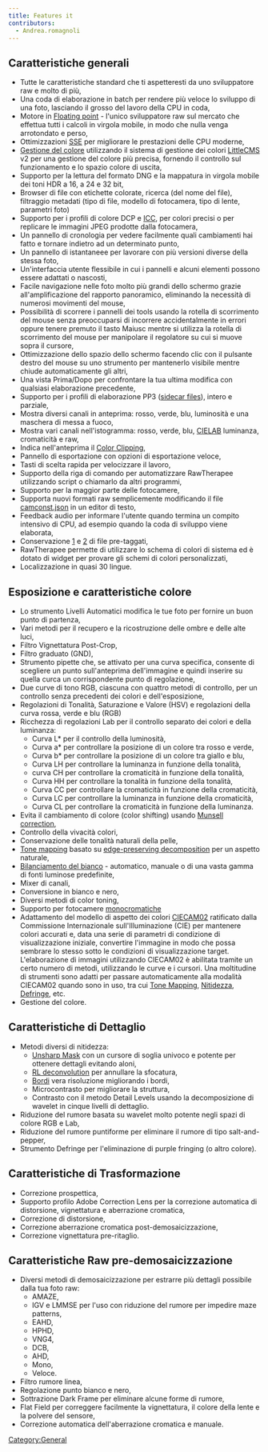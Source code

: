 ```yaml
---
title: Features it
contributors:
  - Andrea.romagnoli
---
```


## Caratteristiche generali

- Tutte le caratteristiche standard che ti aspetteresti da uno
  sviluppatore raw e molto di più,
- Una coda di elaborazione in batch per rendere più veloce lo sviluppo
  di una foto, lasciando il grosso del lavoro della CPU in coda,
- Motore in [Floating
  point](https://en.wikipedia.org/wiki/Floating_point) - l'unico
  sviluppatore raw sul mercato che effettua tutti i calcoli in virgola
  mobile, in modo che nulla venga arrotondato e perso,
- Ottimizzazioni
  [SSE](https://en.wikipedia.org/wiki/Streaming_SIMD_Extensions) per
  migliorare le prestazioni delle CPU moderne,
- [Gestione del colore](https://en.wikipedia.org/wiki/Color_management)
  utilizzando il sistema di gestione dei colori
  [LittleCMS](https://en.wikipedia.org/wiki/LittleCMS) v2 per una
  gestione del colore più precisa, fornendo il controllo sul
  funzionamento e lo spazio colore di uscita,
- Supporto per la lettura del formato DNG e la mappatura in virgola
  mobile dei toni HDR a 16, a 24 e 32 bit,
- Browser di file con etichette colorate, ricerca (del nome del file),
  filtraggio metadati (tipo di file, modello di fotocamera, tipo di
  lente, parametri foto)
- Supporto per i profili di colore DCP e
  [ICC](https://en.wikipedia.org/wiki/ICC_profile), per colori precisi o
  per replicare le immagini JPEG prodotte dalla fotocamera,
- Un pannello di cronologia per vedere facilmente quali cambiamenti hai
  fatto e tornare indietro ad un determinato punto,
- Un pannello di istantaneee per lavorare con più versioni diverse della
  stessa foto,
- Un'interfaccia utente flessibile in cui i pannelli e alcuni elementi
  possono essere adattati o nascosti,
- Facile navigazione nelle foto molto più grandi dello schermo grazie
  all'amplificazione del rapporto panoramico, eliminando la necessità di
  numerosi movimenti del mouse,
- Possibilità di scorrere i pannelli dei tools usando la rotella di
  scorrimento del mouse senza preoccuparsi di incorrere accidentalmente
  in errori oppure tenere premuto il tasto Maiusc mentre si utilizza la
  rotella di scorrimento del mouse per manipolare il regolatore su cui
  si muove sopra il cursore,
- Ottimizzazione dello spazio dello schermo facendo clic con il pulsante
  destro del mouse su uno strumento per mantenerlo visibile mentre
  chiude automaticamente gli altri,
- Una vista Prima/Dopo per confrontare la tua ultima modifica con
  qualsiasi elaborazione precedente,
- Supporto per i profili di elaborazione PP3 ([sidecar
  files](https://en.wikipedia.org/wiki/Sidecar_file)), intero e
  parziale,
- Mostra diversi canali in anteprima: rosso, verde, blu, luminosità e
  una maschera di messa a fuoco,
- Mostra vari canali nell'istogramma: rosso, verde, blu,
  [CIELAB](https://en.wikipedia.org/wiki/Lab_color_space) luminanza,
  cromaticità e raw,
- Indica nell'anteprima il [Color
  Clipping](https://en.wikipedia.org/wiki/Clipping_(photography)),
- Pannello di esportazione con opzioni di esportazione veloce,
- Tasti di scelta rapida per velocizzare il lavoro,
- Supporto della riga di comando per automatizzare RawTherapee
  utilizzando script o chiamarlo da altri programmi,
- Supporto per la maggior parte delle fotocamere,
- Supporta nuovi formati raw semplicemente modificando il file
  [camconst.json](camconst.json/it.md) in un editor di testo,
- Feedback audio per informare l'utente quando termina un compito
  intensivo di CPU, ad esempio quando la coda di sviluppo viene
  elaborata,
- Conservazione [1](https://en.wikipedia.org/wiki/IPTC%7CIPTC) e
  [2](https://en.wikipedia.org/wiki/Extensible_Metadata_Platform%7CXMP)
  di file pre-taggati,
- RawTherapee permette di utilizzare lo schema di colori di sistema ed è
  dotato di widget per provare gli schemi di colori personalizzati,
- Localizzazione in quasi 30 lingue.

## Esposizione e caratteristiche colore

- Lo strumento Livelli Automatici modifica le tue foto per fornire un
  buon punto di partenza,
- Vari metodi per il recupero e la ricostruzione delle ombre e delle
  alte luci,
- Filtro Vignettatura Post-Crop,
- Filtro graduato (GND),
- Strumento pipette che, se attivato per una curva specifica, consente
  di scegliere un punto sull'anteprima dell'immagine e quindi inserire
  su quella curca un corrispondente punto di regolazione,
- Due curve di tono RGB, ciascuna con quattro metodi di controllo, per
  un controllo senza precedenti dei colori e dell'esposizione,
- Regolazioni di Tonalità, Saturazione e Valore (HSV) e regolazioni
  della curva rossa, verde e blu (RGB)
- Ricchezza di regolazioni Lab per il controllo separato dei colori e
  della luminanza:
  - Curva L\* per il controllo della luminosità,
  - Curva a\* per controllare la posizione di un colore tra rosso e
    verde,
  - Curva b\* per controllare la posizione di un colore tra giallo e
    blu,
  - Curva LH per controllare la luminanza in funzione della tonalità,
  - curva CH per controllare la cromaticità in funzione della tonalità,
  - Curva HH per controllare la tonalità in funzione della tonalità,
  - Curva CC per controllare la cromaticità in funzione della
    cromaticità,
  - Curva LC per controllare la luminanza in funzione della cromaticità,
  - Curva CL per controllare la cromaticità in funzione della luminanza.
- Evita il cambiamento di colore (color shifting) usando [Munsell
  correction](https://en.wikipedia.org/wiki/Munsell_color_system),
- Controllo della vivacità colori,
- Conservazione delle tonalità naturali della pelle,
- [Tone mapping](https://en.wikipedia.org/wiki/Tone_mapping) basato su
  [edge-preserving decomposition](http://www.cs.huji.ac.il/~danix/epd/)
  per un aspetto naturale,
- [Bilanciamento del
  bianco](https://en.wikipedia.org/wiki/White_balance) - automatico,
  manuale o di una vasta gamma di fonti luminose predefinite,
- Mixer di canali,
- Conversione in bianco e nero,
- Diversi metodi di color toning,
- Supporto per fotocamere
  [monocromatiche](Demosaicing/it#Monochrome_Cameras.md)
- Adattamento del modello di aspetto dei colori
  [CIECAM02](https://en.wikipedia.org/wiki/CIECAM02) ratificato dalla
  Commissione Internazionale sull'Illuminazione (CIE) per mantenere
  colori accurati e, data una serie di parametri di condizione di
  visualizzazione iniziale, convertire l'immagine in modo che possa
  sembrare lo stesso sotto le condizioni di visualizzazione target.
  L'elaborazione di immagini utilizzando CIECAM02 è abilitata tramite un
  certo numero di metodi, utilizzando le curve e i cursori. Una
  moltitudine di strumenti sono adatti per passare automaticamente alla
  modalità CIECAM02 quando sono in uso, tra cui [Tone
  Mapping](Tone_Mapping/it.md),
  [Nitidezza](Sharpening/it.md),
  [Defringe](Defringe/it.md), etc.
- Gestione del colore.

## Caratteristiche di Dettaglio

- Metodi diversi di nitidezza:
  - [Unsharp Mask](https://en.wikipedia.org/wiki/Unsharp_mask) con un
    cursore di soglia univoco e potente per ottenere dettagli evitando
    aloni,
  - [RL
    deconvolution](https://en.wikipedia.org/wiki/Richardson%E2%80%93Lucy_deconvolution)
    per annullare la sfocatura,
  - [Bordi](https://web.archive.org/web/20110625093654/http://www.rawness.es/sharpening/?lang=en)
    vera risoluzione migliorando i bordi,
  - Microcontrasto per migliorare la struttura,
  - Contrasto con il metodo Detail Levels usando la decomposizione di
    wavelet in cinque livelli di dettaglio.
- Riduzione del rumore basata su wavelet molto potente negli spazi di
  colore RGB e Lab,
- Riduzione del rumore puntiforme per eliminare il rumore di tipo
  salt-and-pepper,
- Strumento Defringe per l'eliminazione di purple fringing (o altro
  colore).

## Caratteristiche di Trasformazione

- Correzione prospettica,
- Supporto profilo Adobe Correction Lens per la correzione automatica di
  distorsione, vignettatura e aberrazione cromatica,
- Correzione di distorsione,
- Correzione aberrazione cromatica post-demosaicizzazione,
- Correzione vignettatura pre-ritaglio.

## Caratteristiche Raw pre-demosaicizzazione

- Diversi metodi di demosaicizzazione per estrarre più dettagli
  possibile dalla tua foto raw:
  - AMAZE,
  - IGV e LMMSE per l'uso con riduzione del rumore per impedire maze
    patterns,
  - EAHD,
  - HPHD,
  - VNG4,
  - DCB,
  - AHD,
  - Mono,
  - Veloce.
- Filtro rumore linea,
- Regolazione punto bianco e nero,
- Sottrazione Dark Frame per eliminare alcune forme di rumore,
- Flat Field per correggere facilmente la vignettatura, il colore della
  lente e la polvere del sensore,
- Correzione automatica dell'aberrazione cromatica e manuale.

[Category:General](Category:General.md)
